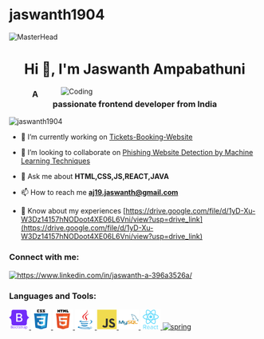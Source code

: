 # jaswanth1904
![MasterHead](https://payload-cms.code-b.dev/media/Difference%20between%20a%20Full%20Stack%20Developer%20and%20a%20Software%20Engineer-7.gif)
<h1 align="center">Hi 👋, I'm Jaswanth Ampabathuni</h1>
<img align="right" alt="Coding" width="400" src="https://i.pinimg.com/originals/81/17/8b/81178b47a8598f0c81c4799f2cdd4057.gif">
<h3 align="center">A passionate frontend developer from India</h3>

<p align="left"> <img src="https://komarev.com/ghpvc/?username=jaswanth1904&label=Profile%20views&color=0e75b6&style=flat" alt="jaswanth1904" /> </p>

- 🔭 I’m currently working on [Tickets-Booking-Website](https://github.com/jaswanth1904/Travel-booking-website)

- 👯 I’m looking to collaborate on [Phishing Website Detection by Machine Learning Techniques](https://github.com/jaswanth1904/Phishing-website-detection-by-machine-learning-techniques-)

- 💬 Ask me about **HTML,CSS,JS,REACT,JAVA**

- 📫 How to reach me **aj19.jaswanth@gmail.com**

- 📄 Know about my experiences [https://drive.google.com/file/d/1yD-Xu-W3Dz14157hNODoot4XE06L6Vni/view?usp=drive_link](https://drive.google.com/file/d/1yD-Xu-W3Dz14157hNODoot4XE06L6Vni/view?usp=drive_link)

<h3 align="left">Connect with me:</h3>
<p align="left">
<a href="https://linkedin.com/in/https://www.linkedin.com/in/jaswanth-a-396a3526a/" target="blank"><img align="center" src="https://raw.githubusercontent.com/rahuldkjain/github-profile-readme-generator/master/src/images/icons/Social/linked-in-alt.svg" alt="https://www.linkedin.com/in/jaswanth-a-396a3526a/" height="30" width="40" /></a>
</p>

<h3 align="left">Languages and Tools:</h3>
<p align="left"> <a href="https://getbootstrap.com" target="_blank" rel="noreferrer"> <img src="https://raw.githubusercontent.com/devicons/devicon/master/icons/bootstrap/bootstrap-plain-wordmark.svg" alt="bootstrap" width="40" height="40"/> </a> <a href="https://www.w3schools.com/css/" target="_blank" rel="noreferrer"> <img src="https://raw.githubusercontent.com/devicons/devicon/master/icons/css3/css3-original-wordmark.svg" alt="css3" width="40" height="40"/> </a> <a href="https://www.w3.org/html/" target="_blank" rel="noreferrer"> <img src="https://raw.githubusercontent.com/devicons/devicon/master/icons/html5/html5-original-wordmark.svg" alt="html5" width="40" height="40"/> </a> <a href="https://www.java.com" target="_blank" rel="noreferrer"> <img src="https://raw.githubusercontent.com/devicons/devicon/master/icons/java/java-original.svg" alt="java" width="40" height="40"/> </a> <a href="https://developer.mozilla.org/en-US/docs/Web/JavaScript" target="_blank" rel="noreferrer"> <img src="https://raw.githubusercontent.com/devicons/devicon/master/icons/javascript/javascript-original.svg" alt="javascript" width="40" height="40"/> </a> <a href="https://www.mysql.com/" target="_blank" rel="noreferrer"> <img src="https://raw.githubusercontent.com/devicons/devicon/master/icons/mysql/mysql-original-wordmark.svg" alt="mysql" width="40" height="40"/> </a> <a href="https://reactjs.org/" target="_blank" rel="noreferrer"> <img src="https://raw.githubusercontent.com/devicons/devicon/master/icons/react/react-original-wordmark.svg" alt="react" width="40" height="40"/> </a> <a href="https://spring.io/" target="_blank" rel="noreferrer"> <img src="https://www.vectorlogo.zone/logos/springio/springio-icon.svg" alt="spring" width="40" height="40"/> </a> </p>
